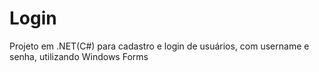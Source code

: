 # Login

Projeto em .NET(C#) para cadastro e login de usuários, com username e senha, utilizando Windows Forms
